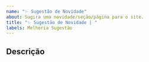 ```yaml
---
name: "✨ Sugestão de Novidade"
about: Sugira uma novidade/seção/página para o site.
title: "✨ Sugestão de Novidade | "
labels: Melhoria Sugestão
---
```


## Descrição
